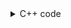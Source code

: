 <details><summary>C++ code</summary>

Runtime `65 ms` Beats `94.7%`.<br>
Memory `48.4 MB` Beats `48.80%`.

![](../../../../assets/20221226121216.png)

</details>
